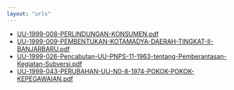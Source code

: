 ```yaml
---
layout: "urls"
---
```

* [UU-1999-008-PERLINDUNGAN-KONSUMEN.pdf](UU-1999-008-PERLINDUNGAN-KONSUMEN.pdf)
* [UU-1999-009-PEMBENTUKAN-KOTAMADYA-DAERAH-TINGKAT-II-BANJARBARU.pdf](UU-1999-009-PEMBENTUKAN-KOTAMADYA-DAERAH-TINGKAT-II-BANJARBARU.pdf)
* [UU-1999-026-Pencabutan-UU-PNPS-11-1963-tentang-Pemberantasan-Kegiatan-Subversi.pdf](UU-1999-026-Pencabutan-UU-PNPS-11-1963-tentang-Pemberantasan-Kegiatan-Subversi.pdf)
* [UU-1999-043-PERUBAHAN-UU-N0-8-1974-POKOK-POKOK-KEPEGAWAIAN.pdf](UU-1999-043-PERUBAHAN-UU-N0-8-1974-POKOK-POKOK-KEPEGAWAIAN.pdf)
